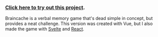 ### [Click here to try out this project](https://braincache-svelte.pages.dev/).

Braincache is a verbal memory game that's dead simple in concept, but provides a neat challenge. This version was created with Vue, but I also made the game with [Svelte](https://github.com/repercussive/braincache-svelte) and [React](https://github.com/repercussive/braincache-react).
